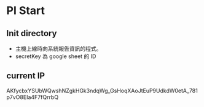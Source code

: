 # PI Start 

## Init directory
* 主機上線時向系統報告資訊的程式。
* secretKey 為 google sheet 的 ID

## current IP
AKfycbxYSUbWQwshNZgkHGk3ndqWg_GsHoqXAoJtEuP9UdkdW0etA_781p7vO8EIa4F7fQrrbQ
